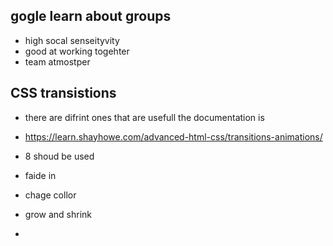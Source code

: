 ## gogle learn about groups
- high socal senseityvity
- good at working togehter
- team atmostper

## CSS transistions
- there are difrint ones that are usefull the documentation is 
- https://learn.shayhowe.com/advanced-html-css/transitions-animations/

- 8 shoud be used
- faide in 
- chage collor
- grow and shrink
- 